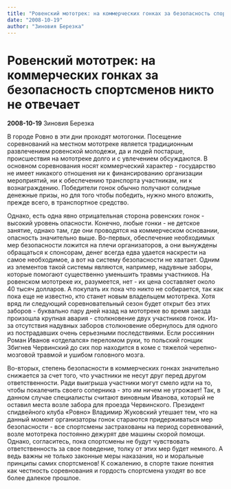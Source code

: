 ```yaml
---
title: "Ровенский мототрек: на коммерческих гонках за безопасность спортсменов никто не отвечает"
date: "2008-10-19"
author: "Зиновия Березка"
---
```


# Ровенский мототрек: на коммерческих гонках за безопасность спортсменов никто не отвечает

**2008-10-19** Зиновия Березка

В городе Ровно в эти дни проходят мотогонки. Посещение соревнований на местном мототреке является традиционным развлечением ровенской молодежи, да и людей постарше, происшествия на мототреке долго и с увлечением обсуждаются. В основном соревнования носят коммерческий характер - государство не имеет никакого отношения ни к финансированию организации мероприятий, ни к обеспечению транспорта участникам, ни к вознаграждению. Победители гонок обычно получают солидные денежные призы, но для того чтобы победить, нужно много вложить, прежде всего, в транспортное средство.

Однако, есть одна явно отрицательная сторона ровенских гонок - высокий уровень опасности. Конечно, любые гонки - не детское занятие, однако там, где они проводятся на коммерческом основании, опасность значительно выше. Во-первых, обеспечение необходимых мер безопасности ложится на плечи организаторов, а они вынуждены обращаться к спонсорам, денег всегда едва удается наскрести на самое необходимое, а вот на систему безопасности не хватает. Одним из элементов такой системы являются, например, надувные заборы, которые помогают существенно уменьшить травмы участников. На ровенском мототреке их, разумеется, нет - их цена составляет около 40 тысяч долларов. А покупать их пока что никто не собирается, так как пока еще не известно, кто станет новым владельцем мототрека. Хотя вряд ли следующий соревновательный сезон будет открыт без этих заборов - буквально пару дней назад на мототреке во время заезда произошла крупная авария - столкновение двух участников гонок. Из-за отсутствия надувных заборов столкновение обернулось для одного из пострадавших очень серьезными последствиями. Если россиянин Роман Иванов «отделался» переломом руки, то польский гонщик Збигнев Червинский до сих пор находится в коме с тяжелой черепно-мозговой травмой и ушибом головного мозга.

Во-вторых, степень безопасности в коммерческих гонках значительно снижается за счет того, что участники не несут друг перед другом ответственности. Ради выигрыша участники могут смело идти на то, чтобы покалечить своего соперника - это им ничем не угрожает! Так, в данном случае специалисты считают виновным Иванова, который не оставил места возле забора для проезда Червинского. Президент спидвейного клуба «Ровно» Владимир Жуковский утешает тем, что на данный момент организаторы гонок стараются придерживаться мер безопасности - все спортсмены застрахованы на период соревнований, возле мототрека постоянно дежурят две машины скорой помощи. Однако, согласитесь, пока спортсмены не будут чувствовать ответственность за свое поведение, толку от этих мер будет немного. А ведь важны не только законные меры наказания, но и моральные принципы самих спортсменов! К сожалению, в спорте такие понятия как честность соревнования и гордость спортсмена уходят во все более далекое прошлое.